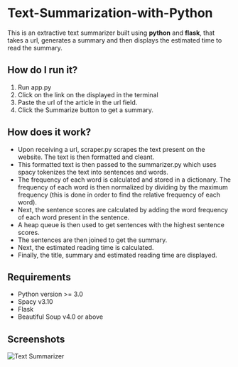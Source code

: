# Text-Summarization-with-Python
This is an extractive text summarizer built using **python** and **flask**, that takes a url, generates a summary and then displays the estimated time to read the summary.

## How do I run it?
1. Run app.py
2. Click on the link on the displayed in the terminal
3. Paste the url of the article in the url field.
4. Click the Summarize button to get a summary.

## How does it work?
- Upon receiving a url, scraper.py scrapes the text present on the website. The text is then formatted and cleant.
- This formatted text is then passed to the summarizer.py which uses spacy  tokenizes the text into sentences and words.
- The frequency of each word is calculated and stored in a dictionary. The frequency of each word is then normalized by dividing by the maximum frequency (this is done in order to find the relative frequency of each word).
- Next, the sentence scores are calculated by adding the word frequency of each word present in the sentence.
- A heap queue is then used to get sentences with the highest sentence scores.
- The sentences are then joined to get the summary.
- Next, the estimated reading time is calculated.
- Finally, the title, summary and estimated reading time are displayed.


## Requirements
- Python version >= 3.0
- Spacy v3.10
- Flask
- Beautiful Soup v4.0 or above

## Screenshots
![Text Summarizer](screenshots/text-summarizer.gif)
